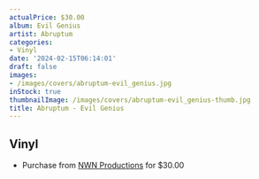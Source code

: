 ```yaml
---
actualPrice: $30.00
album: Evil Genius
artist: Abruptum
categories:
- Vinyl
date: '2024-02-15T06:14:01'
draft: false
images:
- /images/covers/abruptum-evil_genius.jpg
inStock: true
thumbnailImage: /images/covers/abruptum-evil_genius-thumb.jpg
title: Abruptum - Evil Genius
---
```


## Vinyl
* Purchase from [NWN Productions](http://shop.nwnprod.com/index.php?route=product/product&path=75&product_id=46896&sort=pd.name&order=ASC) for $30.00
